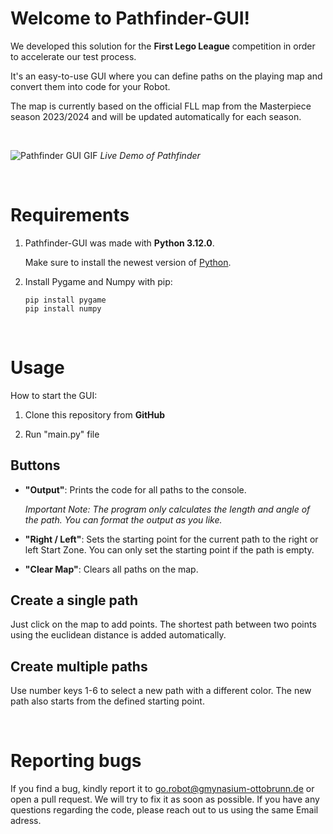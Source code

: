 # Welcome to Pathfinder-GUI!

We developed this solution for the **First Lego League** competition in order to accelerate our test process.

It's an easy-to-use GUI where you can define paths on the playing map and convert them into code for your Robot. 

The map is currently based on the official FLL map from the Masterpiece season 2023/2024 and will be updated automatically for each season.

<br>

![Pathfinder GUI GIF](https://github.com/GO-Robot-FLL/Pathfinder-GUI/blob/main/img/pathfinder.gif)
*Live Demo of Pathfinder*

<br>

# Requirements
1. Pathfinder-GUI was made with **Python 3.12.0**. 

    Make sure to install the newest version of [Python](https://www.python.org/downloads/).

2. Install Pygame and Numpy with pip:

    ```
    pip install pygame
    pip install numpy
    ```

<br>

# Usage 

How to start the GUI:

1. Clone this repository from **GitHub**

2. Run "main.py" file

## Buttons
- **"Output"**: 
    Prints the code for all paths to the console.

    *Important Note: The program only calculates the length and angle of the path. You can format the output as you like.*

- **"Right / Left"**: Sets the starting point for the current path to the right or left Start Zone. You can only set the starting point if the path is empty.

- **"Clear Map"**: Clears all paths on the map. 


## Create a single path
Just click on the map to add points. The shortest path between two points using the euclidean distance is added automatically.

## Create multiple paths
Use  number keys 1-6 to select a new path with a different color. The new path also starts from the defined starting point. 

<br>

# Reporting bugs 
If you find a bug, kindly report it to go.robot@gmynasium-ottobrunn.de or open a pull request. We will try to fix it as soon as possible. If you have any questions regarding the code, please reach out to us using the same Email adress.
